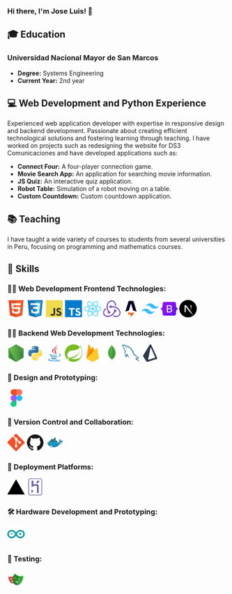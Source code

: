 ### Hi there, I'm Jose Luis! 👋

## 🎓 Education

### Universidad Nacional Mayor de San Marcos
- **Degree:** Systems Engineering
- **Current Year:** 2nd year

## 💻 Web Development and Python Experience

Experienced web application developer with expertise in responsive design and backend development. Passionate about creating efficient technological solutions and fostering learning through teaching. I have worked on projects such as redesigning the website for DS3 Comunicaciones and have developed applications such as:

- **Connect Four:** A four-player connection game.
- **Movie Search App:** An application for searching movie information.
- **JS Quiz:** An interactive quiz application.
- **Robot Table:** Simulation of a robot moving on a table.
- **Custom Countdown:** Custom countdown application.

## 📚 Teaching

I have taught a wide variety of courses to students from several universities in Peru, focusing on programming and mathematics courses.

## 🚀 Skills

<h3 align="left">👨‍💻 Web Development Frontend Technologies:</h3>
<p align="left">
  <img src="https://raw.githubusercontent.com/devicons/devicon/master/icons/html5/html5-original.svg" alt="HTML5" width="40" height="40"/>
  <img src="https://raw.githubusercontent.com/devicons/devicon/master/icons/css3/css3-original.svg" alt="CSS3" width="40" height="40"/>
  <img src="https://raw.githubusercontent.com/devicons/devicon/master/icons/javascript/javascript-original.svg" alt="JavaScript" width="40" height="40"/>
  <img src="https://raw.githubusercontent.com/devicons/devicon/master/icons/typescript/typescript-original.svg" alt="TypeScript" width="40" height="40"/>
  <img src="https://raw.githubusercontent.com/devicons/devicon/master/icons/react/react-original.svg" alt="React" width="40" height="40"/>
  <img src="https://raw.githubusercontent.com/devicons/devicon/master/icons/redux/redux-original.svg" alt="Redux" width="40" height="40"/>
  <img src="https://raw.githubusercontent.com/devicons/devicon/master/icons/astro/astro-original.svg" alt="Astro" width="40" height="40"/>
  <img src="https://raw.githubusercontent.com/devicons/devicon/master/icons/tailwindcss/tailwindcss-original.svg" alt="Tailwind CSS" width="40" height="40"/>
  <img src="https://raw.githubusercontent.com/devicons/devicon/master/icons/bootstrap/bootstrap-original.svg" alt="Bootstrap" width="40" height="40"/>
  <img src="https://raw.githubusercontent.com/devicons/devicon/master/icons/nextjs/nextjs-original.svg" alt="Next.js" width="40" height="40"/>
</p>

<h3 align="left">👨‍💻 Backend Web Development Technologies:</h3>
<p align="left">
  <img src="https://raw.githubusercontent.com/devicons/devicon/master/icons/nodejs/nodejs-original.svg" alt="Node.js" width="40" height="40"/>
  <img src="https://raw.githubusercontent.com/devicons/devicon/master/icons/python/python-original.svg" alt="Python" width="40" height="40"/>
  <img src="https://raw.githubusercontent.com/devicons/devicon/master/icons/java/java-original.svg" alt="Java" width="40" height="40"/>
  <img src="https://raw.githubusercontent.com/devicons/devicon/master/icons/spring/spring-original.svg" alt="Spring Boot" width="40" height="40"/>
  <img src="https://raw.githubusercontent.com/devicons/devicon/master/icons/firebase/firebase-original.svg" alt="Firebase" width="40" height="40"/>
  <img src="https://raw.githubusercontent.com/devicons/devicon/master/icons/mongodb/mongodb-original.svg" alt="MongoDB" width="40" height="40"/>
  <img src="https://raw.githubusercontent.com/devicons/devicon/master/icons/mysql/mysql-original.svg" alt="MySQL" width="40" height="40"/>
  <img src="https://raw.githubusercontent.com/devicons/devicon/master/icons/prisma/prisma-original.svg" alt="Prisma" width="40" height="40"/>
</p>

<h3 align="left">🎨 Design and Prototyping:</h3>
<p align="left">
  <img src="https://raw.githubusercontent.com/devicons/devicon/master/icons/figma/figma-original.svg" alt="Figma" width="40" height="40"/>
</p>

<h3 align="left">🔧 Version Control and Collaboration:</h3>
<p align="left">
  <img src="https://raw.githubusercontent.com/devicons/devicon/master/icons/git/git-original.svg" alt="Git" width="40" height="40"/>
  <img src="https://raw.githubusercontent.com/devicons/devicon/master/icons/github/github-original.svg" alt="GitHub" width="40" height="40"/>
  <img src="https://raw.githubusercontent.com/devicons/devicon/master/icons/docker/docker-original.svg" alt="Docker" width="40" height="40"/>
</p>

<h3 align="left">🚀 Deployment Platforms:</h3>
<p align="left">
  <img src="https://raw.githubusercontent.com/devicons/devicon/master/icons/vercel/vercel-original.svg" alt="Vercel" width="40" height="40"/>
  <img src="https://raw.githubusercontent.com/devicons/devicon/master/icons/heroku/heroku-original.svg" alt="Heroku" width="40" height="40"/>
</p>

<h3 align="left">🛠️ Hardware Development and Prototyping:</h3>
<p align="left">
  <img src="https://raw.githubusercontent.com/devicons/devicon/master/icons/arduino/arduino-original.svg" alt="Arduino" width="40" height="40"/>
</p>

<h3 align="left">🧪 Testing:</h3>
<p align="left">
  <img src="https://raw.githubusercontent.com/devicons/devicon/master/icons/playwright/playwright-original.svg" alt="Playwright" width="40" height="40"/>
</p>
